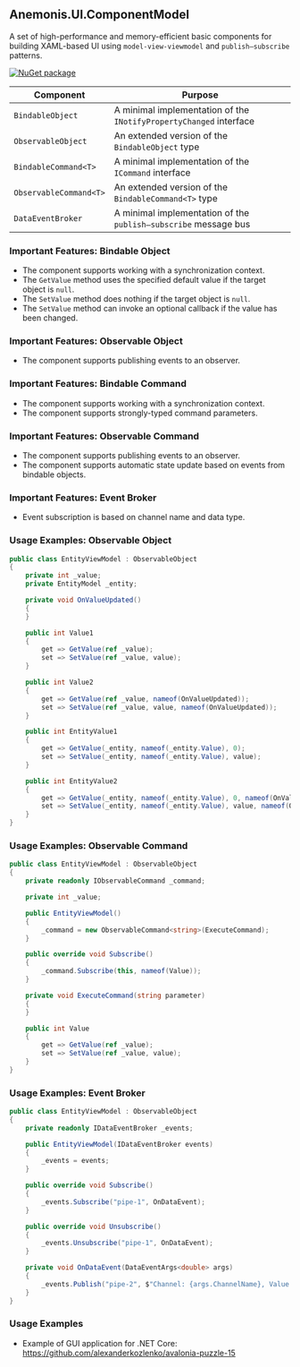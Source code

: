 ## Anemonis.UI.ComponentModel

A set of high-performance and memory-efficient basic components for building XAML-based UI using `model-view-viewmodel` and `publish–subscribe` patterns.

[![NuGet package](https://img.shields.io/nuget/v/Anemonis.UI.ComponentModel.svg?style=flat-square)](https://www.nuget.org/packages/Anemonis.UI.ComponentModel)

| Component | Purpose |
| --- | --- |
| `BindableObject` | A minimal implementation of the `INotifyPropertyChanged` interface |
| `ObservableObject` | An extended version of the `BindableObject` type |
| `BindableCommand<T>` | A minimal implementation of the `ICommand` interface |
| `ObservableCommand<T>` | An extended version of the `BindableCommand<T>` type |
| `DataEventBroker` | A minimal implementation of the `publish–subscribe` message bus |

### Important Features: Bindable Object

- The component supports working with a synchronization context.
- The `GetValue` method uses the specified default value if the target object is `null`.
- The `SetValue` method does nothing if the target object is `null`.
- The `SetValue` method can invoke an optional callback if the value has been changed.

### Important Features: Observable Object

- The component supports publishing events to an observer.

### Important Features: Bindable Command

- The component supports working with a synchronization context.
- The component supports strongly-typed command parameters.

### Important Features: Observable Command

- The component supports publishing events to an observer.
- The component supports automatic state update based on events from bindable objects.

### Important Features: Event Broker

- Event subscription is based on channel name and data type.

### Usage Examples: Observable Object

```cs
public class EntityViewModel : ObservableObject
{
    private int _value;
    private EntityModel _entity;

    private void OnValueUpdated()
    {
    }

    public int Value1
    {
        get => GetValue(ref _value);
        set => SetValue(ref _value, value);
    }

    public int Value2
    {
        get => GetValue(ref _value, nameof(OnValueUpdated));
        set => SetValue(ref _value, value, nameof(OnValueUpdated));
    }

    public int EntityValue1
    {
        get => GetValue(_entity, nameof(_entity.Value), 0);
        set => SetValue(_entity, nameof(_entity.Value), value);
    }

    public int EntityValue2
    {
        get => GetValue(_entity, nameof(_entity.Value), 0, nameof(OnValueUpdated));
        set => SetValue(_entity, nameof(_entity.Value), value, nameof(OnValueUpdated));
    }
}
```

### Usage Examples: Observable Command

```cs
public class EntityViewModel : ObservableObject
{
    private readonly IObservableCommand _command;

    private int _value;

    public EntityViewModel()
    {
        _command = new ObservableCommand<string>(ExecuteCommand);
    }

    public override void Subscribe()
    {
        _command.Subscribe(this, nameof(Value));
    }

    private void ExecuteCommand(string parameter)
    {
    }

    public int Value
    {
        get => GetValue(ref _value);
        set => SetValue(ref _value, value);
    }
}
```

### Usage Examples: Event Broker

```cs
public class EntityViewModel : ObservableObject
{
    private readonly IDataEventBroker _events;

    public EntityViewModel(IDataEventBroker events)
    {
        _events = events;
    }

    public override void Subscribe()
    {
        _events.Subscribe("pipe-1", OnDataEvent);
    }

    public override void Unsubscribe()
    {
        _events.Unsubscribe("pipe-1", OnDataEvent);
    }

    private void OnDataEvent(DataEventArgs<double> args)
    {
        _events.Publish("pipe-2", $"Channel: {args.ChannelName}, Value: {args.Value}");
    }
}
```

### Usage Examples

- Example of GUI application for .NET Core: https://github.com/alexanderkozlenko/avalonia-puzzle-15